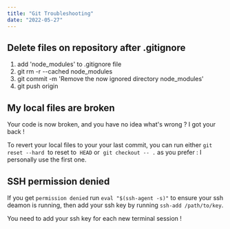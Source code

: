 ```yaml
---
title: "Git Troubleshooting"
date: "2022-05-27"
---
```


## Delete files on repository after .gitignore

1. add 'node_modules' to .gitignore file
2. git rm -r --cached node_modules
3. git commit -m 'Remove the now ignored directory node_modules'
4. git push origin <branch-name>

## My local files are broken

Your code is now broken, and you have no idea what's wrong ? I got your back !

To revert your local files to your your last commit, you can run either `git reset --hard`  to reset to  `HEAD` or   `git checkout -- .` as you prefer : I personally use the first one. 

## SSH permission denied

If you get `permission denied` run `eval "$(ssh-agent -s)"` to ensure your ssh deamon is running, then add your ssh key by running `ssh-add /path/to/key`.

You need to add your ssh key for each new terminal session !

